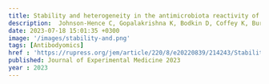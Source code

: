 ```yaml
---
title: Stability and heterogeneity in the antimicrobiota reactivity of human milk-derived immunoglobulin A
description:  Johnson-Hence C, Gopalakrishna K, Bodkin D, Coffey K, Burr A, <strong><u>Rahman S</u></strong>, Rai A, Abbott D, Sosa Y, Tometich J,<strong><u>Das J</u></strong>, Hand T
date: 2023-07-18 15:01:35 +0300
image: '/images/stability-and.png'
tags: [Antibodyomics]
href : 'https://rupress.org/jem/article/220/8/e20220839/214243/Stability-and-heterogeneity-in-the-antimicrobiota'
published: Journal of Experimental Medicine 2023
year : 2023
---
```

